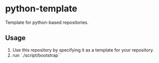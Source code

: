 # python-template

Template for python-based repositories.

## Usage

1. Use this repository by specifying it as a template for your repository.
2. run `./script/bootstrap``
